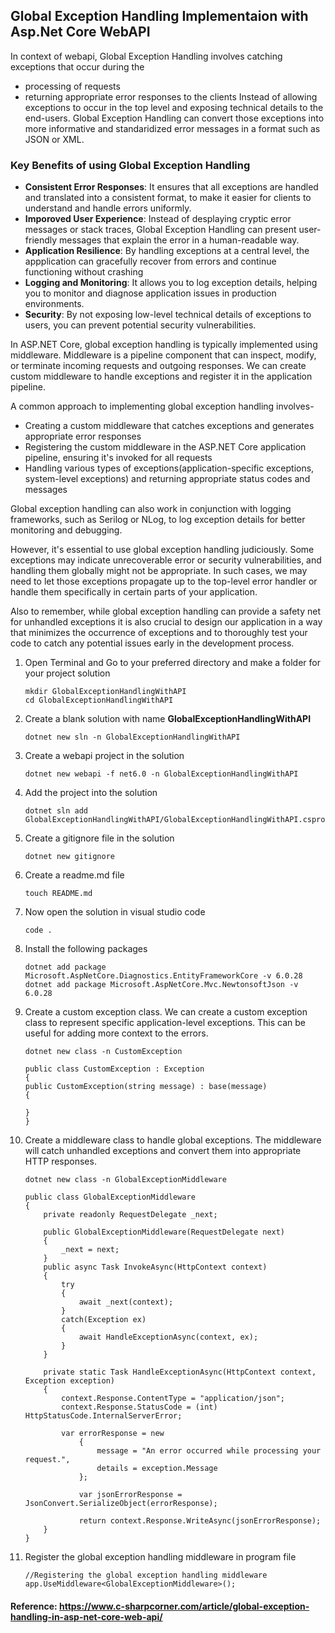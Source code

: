 ## Global Exception Handling Implementaion with Asp.Net Core WebAPI

In context of webapi, Global Exception Handling involves catching exceptions that occur during the 
- processing of requests
- returning appropriate error responses to the clients
Instead of allowing exceptions to occur in the top level and exposing technical details to the end-users. Global Exception Handling can convert those exceptions into more informative and standaridized error messages in a format such as JSON or XML.
### Key Benefits of using Global Exception Handling
- **Consistent Error Responses**: It ensures that all exceptions are handled and translated into a consistent format, to make it easier for clients to understand and handle errors uniformly.
- **Imporoved User Experience**: Instead of desplaying cryptic error messages or stack traces, Global Exception Handling can present user-friendly messages that explain the error in a human-readable way.
- **Application Resilience**: By handling exceptions at a central level, the appplication can gracefully recover from errors and continue functioning without crashing
- **Logging and Monitoring**: It allows you to log exception details, helping you to monitor and diagnose application issues in production environments.
- **Security**: By not exposing low-level technical details of exceptions to users, you can prevent potential security vulnerabilities.


In ASP.NET Core, global exception handling is typically implemented using middleware. Middleware is a pipeline component that can inspect, modify, or terminate incoming requests and outgoing responses. We can create custom middleware to handle exceptions and register it in the application pipeline.

A common approach to implementing global exception handling involves-
- Creating a custom middleware that catches exceptions and generates appropriate error responses
- Registering the custom middleware in the ASP.NET Core application pipeline, ensuring it's invoked for all requests
- Handling various types of exceptions(application-specific exceptions, system-level exceptions) and returning appropriate status codes and messages

Global exception handling can also work in conjunction with logging frameworks, such as Serilog or NLog, to log exception details for better monitoring and debugging.

However, it's essential to use global exception handling judiciously. Some exceptions may indicate unrecoverable error or security vulnerabilities, and handling them globally might not be appropriate. In such cases, we may need to let those exceptions propagate up to the top-level error handler or handle them specifically in certain parts of your application.

Also to remember, while global exception handling can provide a safety net for unhandled exceptions it is also crucial to design our application in a way that minimizes the occurrence of exceptions and to thoroughly test your code to catch any potential issues early in the development process.

1. Open Terminal and Go to your preferred directory and make a folder for your project solution
    ```
    mkdir GlobalExceptionHandlingWithAPI
    cd GlobalExceptionHandlingWithAPI
    ```
2. Create a blank solution with name **GlobalExceptionHandlingWithAPI**
    ```
    dotnet new sln -n GlobalExceptionHandlingWithAPI
    ```
3. Create a webapi project in the solution
    ```
    dotnet new webapi -f net6.0 -n GlobalExceptionHandlingWithAPI
    ```
4. Add the project into the solution 
    ```
    dotnet sln add GlobalExceptionHandlingWithAPI/GlobalExceptionHandlingWithAPI.csproj
    ```
5. Create a gitignore file in the solution
    ```
    dotnet new gitignore
    ```
6. Create a readme.md file 
    ```
    touch README.md 
    ```
7. Now open the solution in visual studio code
    ```
    code .
    ```
8. Install the following packages
    ```
    dotnet add package Microsoft.AspNetCore.Diagnostics.EntityFrameworkCore -v 6.0.28
    dotnet add package Microsoft.AspNetCore.Mvc.NewtonsoftJson -v 6.0.28
    ```
9. Create a custom exception class. We can create a custom exception class to represent specific application-level exceptions. This can be useful for adding more context to the errors.
    ```
    dotnet new class -n CustomException
    ```
    ```
    public class CustomException : Exception
    {
    public CustomException(string message) : base(message)
    {
        
    }
    }
    ```
10. Create a middleware class to handle global exceptions. The middleware will catch unhandled exceptions and convert them into appropriate HTTP responses.
    ```
    dotnet new class -n GlobalExceptionMiddleware
    ```
    ```
    public class GlobalExceptionMiddleware
    {
        private readonly RequestDelegate _next;

        public GlobalExceptionMiddleware(RequestDelegate next)
        {
            _next = next;
        }
        public async Task InvokeAsync(HttpContext context)
        {
            try
            {
                await _next(context);
            }
            catch(Exception ex)
            {
                await HandleExceptionAsync(context, ex);
            }
        }

        private static Task HandleExceptionAsync(HttpContext context, Exception exception)
        {
            context.Response.ContentType = "application/json";
            context.Response.StatusCode = (int) HttpStatusCode.InternalServerError;

            var errorResponse = new
                {
                    message = "An error occurred while processing your request.",
                    details = exception.Message
                };

                var jsonErrorResponse = JsonConvert.SerializeObject(errorResponse);

                return context.Response.WriteAsync(jsonErrorResponse);
        }
    }
    ```
11. Register the global exception handling middleware in program file
    ```
    //Registering the global exception handling middleware 
    app.UseMiddleware<GlobalExceptionMiddleware>();
    ```


#### Reference: https://www.c-sharpcorner.com/article/global-exception-handling-in-asp-net-core-web-api/
